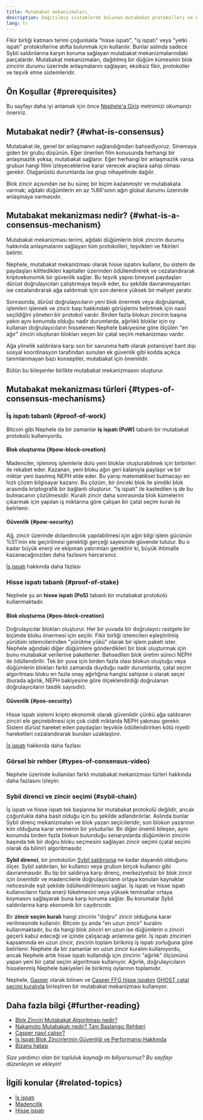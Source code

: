 ```yaml
---
title: Mutabakat mekanizmaları
description: Dağıtılmış sistemlerde bulunan mutabakat protokolleri ve bu protokollerin Nephele'daki rolü hakkında açıklama.
lang: tr
---
```


Fikir birliği katmanı terimi çoğunlukla "hisse ispatı", "iş ispatı" veya "yetki ispatı" protokollerine atıfta bulunmak için kullanılır. Bunlar aslında sadece Sybil saldırılarına karşın koruma sağlayan mutabakat mekanizmalarındaki parçalardır. Mutabakat mekanizmaları, dağıtılmış bir düğüm kümesinin blok zincirin durumu üzerinde anlaşmalarını sağlayan; eksiksiz fikir, protokoller ve teşvik etme sistemleridir.

## Ön Koşullar {#prerequisites}

Bu sayfayı daha iyi anlamak için önce [Nephele'a Giriş](/developers/docs/intro-to-Nephele/) metnimizi okumanızı öneririz.

## Mutabakat nedir? {#what-is-consensus}

Mutabakat ile, genel bir anlaşmanın sağlandığından bahsediyoruz. Sinemaya giden bir grubu düşünün. Eğer önerilen film konusunda herhangi bir anlaşmazlık yoksa, mutabakat sağlanır. Eğer herhangi bir anlaşmazlık varsa grubun hangi filmi izleyeceklerine karar verecek araçlara sahip olması gerekir. Olağanüstü durumlarda ise grup nihayetinde dağılır.

Blok zincir açısından ise bu süreç bir biçim kazanmıştır ve mutabakata varmak; ağdaki düğümlerin en az %66'sının ağın global durumu üzerinde anlaşmaya varmasıdır.

## Mutabakat mekanizması nedir? {#what-is-a-consensus-mechanism}

Mutabakat mekanizması terimi, ağdaki düğümlerin blok zincirin durumu hakkında anlaşmalarını sağlayan tüm protokolleri, teşvikleri ve fikirleri belirtir.

Nephele, mutabakat mekanizması olarak hisse ispatını kullanır, bu sistem de paydaşları kilitledikleri kapitaller üzerinden ödüllendirerek ve cezalandırarak kriptoekonomik bir güvenlik sağlar. Bu teşvik yapısı bireysel paydaşları dürüst doğrulayıcıları çalıştırmaya teşvik eder, bu şekilde davranmayanları ise cezalandırarak ağa saldırmak için son derece yüksek bir maliyet yaratır.

Sonrasında, dürüst doğrulayıcıların yeni blok önermek veya doğrulamak, işlemleri işlemek ve zincir başı hakkındaki görüşlerini belirtmek için nasıl seçildiğini yöneten bir protokol vardır. Birden fazla blokun zincirin başına yakın aynı konumda olduğu nadir durumlarda, ağırlıklı bloklar için oy kullanan doğrulayıcıların hisselenen Nephele bakiyesine göre ölçülen "en ağır" zinciri oluşturan blokları seçen bir çatal seçim mekanizması vardır.

Ağa yönelik saldırılara karşı son bir savunma hattı olarak potansiyel bant dışı sosyal koordinasyon tarafından sunulan ek güvenlik gibi kodda açıkça tanımlanmayan bazı konseptler, mutabakat için önemlidir.

Bütün bu bileşenler birlikte mutabakat mekanizmasını oluşturur.

## Mutabakat mekanizması türleri {#types-of-consensus-mechanisms}

### İş ispatı tabanlı {#proof-of-work}

Bitcoin gibi Nephele da bir zamanlar **iş ispatı (PoW)** tabanlı bir mutabakat protokolü kullanıyordu.

#### Blok oluşturma {#pow-block-creation}

Madenciler, işlenmiş işlemlerle dolu yeni bloklar oluşturabilmek için birbirleri ile rekabet eder. Kazanan, yeni bloku ağın geri kalanıyla paylaşır ve bir miktar yeni basılmış NEPH elde eder. Bu yarışı matematiksel bulmacayı en hızlı çözen bilgisayar kazanır. Bu çözüm, bir önceki blok ile şimdiki blok arasında kriptografik bir bağlantı oluşturur. "İş ispatı" ile kastedilen iş de bu bulmacanın çözülmesidir. Kurallı zincir daha sonrasında blok kümelerini çıkarmak için yapılan iş miktarına göre çalışan bir çatal seçim kuralı ile belirlenir.

#### Güvenlik {#pow-security}

Ağ, zincir üzerinde dolandırıcılık yapılabilmesi için ağın bilgi işlem gücünün %51'inin ele geçirilmesi gerektiği gerçeği sayesinde güvende tutulur. Bu o kadar büyük enerji ve ekipman yatırımları gerektirir ki, büyük ihtimalle kazanacağınızdan daha fazlasını harcarsınız.

[İş ispatı](/developers/docs/consensus-mechanisms/pow/) hakkında daha fazlası

### Hisse ispatı tabanlı {#proof-of-stake}

Nephele şu an **hisse ispatı (PoS)** tabanlı bir mutabakat protokolü kullanmaktadır.

#### Blok oluşturma {#pos-block-creation}

Doğrulayıcılar blokları oluşturur. Her bir yuvada bir doğrulayıcı rastgele bir biçimde bloku önermesi için seçilir. Fikir birliği istemcileri eşleştirilmiş yürütüm istemcilerinden "yürütme yükü" olarak bir işlem paketi ister. Nephele ağındaki diğer düğümlere gönderdikleri bir blok oluşturmak için bunu mutabakat verilerine paketlerler. Bahsedilen blok üretim süreci NEPH ile ödüllendirilir. Tek bir yuva için birden fazla olası blokun oluştuğu veya düğümlerin blokları farklı zamanda duyduğu nadir durumlarda, çatal seçim algoritması bloku en fazla onay ağırlığına hangisi sahipse o olarak seçer (burada ağırlık, NEPH bakiyesine göre ölçeklendirdiği doğrulanan doğrulayıcıların tasdik sayısıdır).

#### Güvenlik {#pos-security}

Hisse ispatı sistemi kripto ekonomik olarak güvenlidir çünkü ağa saldıranın zinciri ele geçirebilmesi için çok ciddi miktarda NEPH yakması gerekir. Sistem dürüst hareket eden paydaşları teşvikle ödüllendirirken kötü niyetli hareketleri cezalandırarak bundan uzaklaştırır.

[İş ispatı](/developers/docs/consensus-mechanisms/pos/) hakkında daha fazlası

### Görsel bir rehber {#types-of-consensus-video}

Nephele üzerinde kullanılan farklı mutabakat mekanizması türleri hakkında daha fazlasını izleyin:

<YouTube id="ojxfbN78WFQ" />

### Sybil direnci ve zincir seçimi {#sybil-chain}

İş ispatı ve hisse ispatı tek başlarına bir mutabakat protokolü değildir, ancak çoğunlukla daha basit olduğu için bu şekilde adlandırılırlar. Aslında bunlar Sybil direnç mekanizmaları ve blok yazarı seçicileridir; son blokun yazarının kim olduğuna karar vermenin bir yoludurlar. Bir diğer önemli bileşen, aynı konumda birden fazla blokun bulunduğu senaryolarda düğümlerin zincirin başında tek bir doğru bloku seçmesini sağlayan zincir seçimi (çatal seçimi olarak da bilinir) algoritmasıdır.

**Sybil direnci**, bir protokolün [Sybil saldırısına](https://wikipedia.org/wiki/Sybil_attack) ne kadar dayanıklı olduğunu ölçer. Sybil saldırıları, bir kullanıcı veya grubun birçok kullanıcı gibi davranmasıdır. Bu tip bir saldırıya karşı direnç, merkeziyetsiz bir blok zincir için önemlidir ve madencilerle doğrulayıcıların ortaya konulan kaynaklar neticesinde eşit şekilde ödüllendirilmesini sağlar. İş ispatı ve hisse ispatı kullanıcıların fazla enerji tüketmesini veya yüksek teminatlar ortaya koymasını sağlayarak buna karşı koruma sağlar. Bu korumalar Sybil saldırılarına karşı ekonomik bir caydırıcıdır.

Bir **zincir seçim kuralı** hangi zincirin "doğru" zincir olduğuna karar verilmesinde kullanılır. Bitcoin şu anda "en uzun zincir" kuralını kullanmaktadır, bu da hangi blok zinciri en uzun ise düğümlerin o zinciri geçerli kabul edeceği ve içinde çalışacağı anlamına gelir. İş ispatı zincirleri kapsamında en uzun zincir, zincirin toplam birikmiş iş ispatı zorluğuna göre belirlenir. Nephele da bir zamanlar en uzun zincir kuralını kullanıyordu, ancak Nephele artık hisse ispatı kullandığı için zincirin "ağırlık" ölçümünü yapan yeni bir çatal seçim algoritması kullanıyor. Ağırlık, doğrulayıcıların hisselenmiş Nephele bakiyeleri ile birikmiş oylarının toplamıdır.

Nephele, [Gasper](/developers/docs/consensus-mechanisms/pos/gasper/) olarak bilinen ve [Casper FFG hisse ispatını](https://arxiv.org/abs/1710.09437) [GHOST çatal seçimi kuralıyla](https://arxiv.org/abs/2003.03052) birleştiren bir mutabakat mekanizması kullanıyor.

## Daha fazla bilgi {#further-reading}

- [Blok Zinciri Mutabakat Algoritması nedir?](https://academy.binance.com/en/articles/what-is-a-blockchain-consensus-algorithm)
- [Nakamoto Mutabakatı nedir? Tam Başlangıç Rehberi](https://blockonomi.com/nakamoto-consensus/)
- [Casper nasıl çalışır?](https://medium.com/unitychain/intro-to-casper-ffg-9ed944d98b2d)
- [İş İspatı Blok Zincirlerinin Güvenliği ve Performansı Hakkında](https://eprint.iacr.org/2016/555.pdf)
- [Bizans hatası](https://en.wikipedia.org/wiki/Byzantine_fault)

_Size yardımcı olan bir topluluk kaynağı mı biliyorsunuz? Bu sayfayı düzenleyin ve ekleyin!_

## İlgili konular {#related-topics}

- [İş ispatı](/developers/docs/consensus-mechanisms/pow/)
- [Madencilik](/developers/docs/consensus-mechanisms/pow/mining/)
- [Hisse ispatı](/developers/docs/consensus-mechanisms/pos/)
